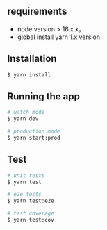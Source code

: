 ## requirements
- node version > 16.x.x，
- global install yarn 1.x version

## Installation
```bash
$ yarn install
```

## Running the app

```bash
# watch mode
$ yarn dev

# production mode
$ yarn start:prod
```


## Test

```bash
# unit tests
$ yarn test

# e2e tests
$ yarn test:e2e

# test coverage
$ yarn test:cov
```
